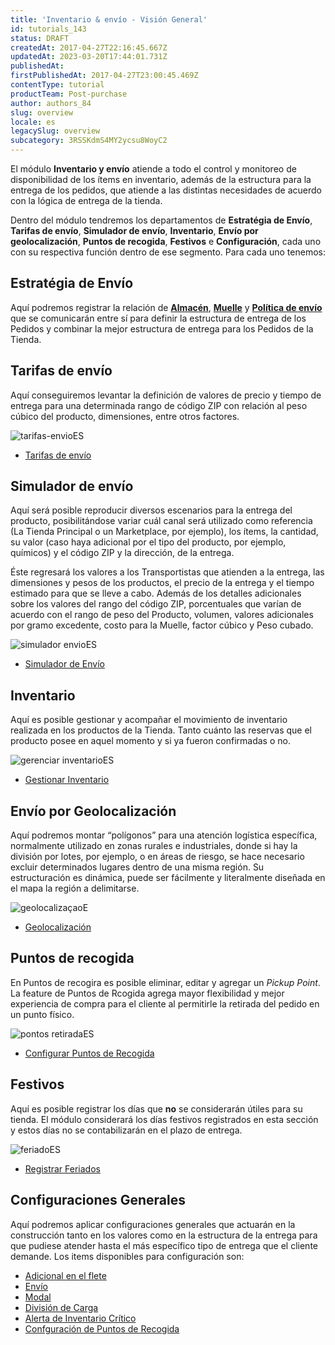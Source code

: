 ```yaml
---
title: 'Inventario & envío - Visión General'
id: tutorials_143
status: DRAFT
createdAt: 2017-04-27T22:16:45.667Z
updatedAt: 2023-03-20T17:44:01.731Z
publishedAt: 
firstPublishedAt: 2017-04-27T23:00:45.469Z
contentType: tutorial
productTeam: Post-purchase
author: authors_84
slug: overview
locale: es
legacySlug: overview
subcategory: 3RSSKdmS4MY2ycsu8WoyC2
---
```


El módulo **Inventario y envío** atiende a todo el control y monitoreo de disponibilidad de los ítems en inventario, además de la estructura para la entrega de los pedidos, que atiende a las distintas necesidades de acuerdo con la lógica de entrega de la tienda.

Dentro del módulo tendremos los departamentos de **Estratégia de Envío**, **Tarifas de envío**, **Simulador de envío**, **Inventario**, **Envío por geolocalización**, **Puntos de recogida**, **Festivos** e **Configuración**, cada uno con su respectiva función dentro de ese segmento. Para cada uno tenemos:

## Estratégia de Envío

Aquí podremos registrar la relación de **[Almacén](https://help.vtex.com/es/tutorial/almacen--6oIxvsVDTtGpO7y6zwhGpb)**, **[Muelle](https://help.vtex.com/es/tutorial/muelles--5DY8xHEjOLYDVL41Urd5qj)** y **[Política de envío](https://help.vtex.com/es/tutorial/politica-de-envio--tutorials_140)** que se comunicarán entre sí para definir la estructura de entrega de los Pedidos y combinar la mejor estructura de entrega para los Pedidos de la Tienda. 

## Tarifas de envío

Aquí conseguiremos levantar la definición de valores de precio y tiempo de entrega para una determinada rango de código ZIP con relación al peso cúbico del producto, dimensiones, entre otros factores. 

![tarifas-envioES](https://images.ctfassets.net/alneenqid6w5/6BuxCyz2bujSpqx9Mq0CcZ/c390be3b109d17a73293fc3e7b3a9105/tarifas_envioES.png)

- [Tarifas de envío](https://help.vtex.com/es/tutorial/shipping-rates--1Balpg3rv0854udEPedvMM)

## Simulador de envío

Aquí será posible reproducir diversos escenarios para la entrega del producto, posibilitándose variar cuál canal será utilizado como referencia (La Tienda Principal o un Marketplace, por ejemplo), los ítems, la cantidad, su valor (caso haya adicional por el tipo del producto, por ejemplo, químicos) y el código ZIP y la dirección, de la entrega. 

Éste regresará los valores a los Transportistas que atienden a la entrega, las dimensiones y pesos de los productos, el precio de la entrega y el tiempo estimado para que se lleve a cabo. Además de los detalles adicionales sobre los valores del rango del código ZIP, porcentuales que varían de acuerdo con el rango de peso del Producto, volumen, valores adicionales por gramo excedente, costo para la Muelle, factor cúbico y Peso cubado.

![simulador envioES](https://images.ctfassets.net/alneenqid6w5/5Chp5OU2vGVkHDXtQEayoL/6cc66af540be3895ae3af7c9c842dde7/simulador_envioES.png)
- [Simulador de Envío](/es/tutorial/simulacion-de-flete)

## Inventario

Aquí es posible gestionar y acompañar el movimiento de inventario realizada en los productos de la Tienda. Tanto cuánto las reservas que el producto posee en aquel momento y si ya fueron confirmadas o no.

![gerenciar inventarioES](https://images.ctfassets.net/alneenqid6w5/7DXfGBySZsZmejB31WQBRK/7e629760904e66633a91146d74539a2c/gerenciar_inventarioES.png)
- [Gestionar Inventario](/es/tutorial/gestionar-items-en-inventario)

## Envío por Geolocalización

Aquí podremos montar “polígonos” para una atención logística específica, normalmente utilizado en zonas rurales e industriales, donde si hay la división por lotes, por ejemplo, o en áreas de riesgo, se hace necesario excluir determinados lugares dentro de una misma región. Su estructuración es dinámica, puede ser fácilmente y literalmente diseñada en el mapa la región a delimitarse. 

![geolocalizaçaoE](https://images.ctfassets.net/alneenqid6w5/4UrlnVmhHGhR2XEWU8bOwx/9e7f47a52db4e4234728b526cebdda4f/geolocaliza__aoES.png)
- [Geolocalización](/es/tutorial/gestionar-geolocalizacion)

## Puntos de recogida

En Puntos de recogira es posible eliminar, editar y agregar un *Pickup Point*. La feature de Puntos de Rcogida agrega mayor flexibilidad y mejor experiencia de compra para el cliente al permitirle la retirada del pedido en un punto físico.

![pontos retiradaES](https://images.ctfassets.net/alneenqid6w5/t58ChaH55346tKGLDD1wu/87f4cf5a13e62bccf5980e93e4f440ee/pontos_retiradaES.png)
- [Configurar Puntos de Recogida](http://help.vtex.com/es/tutorial/configurar-puntos-de-recogida-pickup-points)

## Festivos

Aquí es posible registrar los días que **no** se considerarán útiles para su tienda. El módulo considerará los días festivos registrados en esta sección y estos días no se contabilizarán en el plazo de entrega.

![feriadoES](https://images.ctfassets.net/alneenqid6w5/naLgWqy2UVusNnzG9FdUc/8de4f976d60f5668a12c8537cff0b9d8/feriadoES.png)
- [Registrar Feriados](http://help.vtex.com/es/tutorial/registrar-feriados)

## Configuraciones Generales

Aquí podremos aplicar configuraciones generales que actuarán en la construcción tanto en los valores como en la estructura de la entrega para que pudiese atender hasta el más específico tipo de entrega que el cliente demande. 
Los items disponibles para configuración son:

- [Adicional en el flete](https://help.vtex.com/es/tutorial/adicionales-de-flete--2vqGwMn0LabkOHY6zSHYNV)
- [Envío](https://help.vtex.com/es/tutorial/configurar-grupos-de-envio--tutorials_118)
- [Modal](/es/tutorial/como-se-maneja-el-modal)
- [División de Carga](/es/tutorial/como-se-maneja-el-reparto-de-carga)
- [Alerta de Inventario Crítico](http://help.vtex.com/es/tutorial/configurar-la-alerta%20de%20Stock%20Cr%C3%ADtico)
- [Confguración de Puntos de Recogida](http://help.vtex.com/es/tutorial/configurar-puntos-de-recogida-pickup-points)

